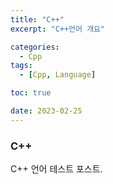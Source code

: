 ```yaml
---
title: "C++"
excerpt: "C++언어 개요"

categories:
  - Cpp
tags:
  - [Cpp, Language]

toc: true

date: 2023-02-25
---
```


### C++

C++ 언어 테스트 포스트.